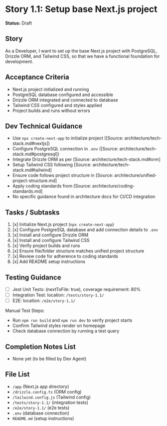 # Story 1.1: Setup base Next.js project

**Status:** Draft

## Story
As a Developer, I want to set up the base Next.js project with PostgreSQL, Drizzle ORM, and Tailwind CSS, so that we have a functional foundation for development.

## Acceptance Criteria
- Next.js project initialized and running
- PostgreSQL database configured and accessible
- Drizzle ORM integrated and connected to database
- Tailwind CSS configured and styles applied
- Project builds and runs without errors

## Dev Technical Guidance
- Use `npx create-next-app` to initialize project ([Source: architecture/tech-stack.md#nextjs])
- Configure PostgreSQL connection in `.env` ([Source: architecture/tech-stack.md#postgresql])
- Integrate Drizzle ORM as per [Source: architecture/tech-stack.md#orm]
- Setup Tailwind CSS following [Source: architecture/tech-stack.md#tailwind]
- Ensure code follows project structure in [Source: architecture/unified-project-structure.md]
- Apply coding standards from [Source: architecture/coding-standards.md]
- No specific guidance found in architecture docs for CI/CD integration

## Tasks / Subtasks
1. [x] Initialize Next.js project (`npx create-next-app`)
2. [x] Configure PostgreSQL database and add connection details to `.env`
3. [x] Install and configure Drizzle ORM
4. [x] Install and configure Tailwind CSS
5. [x] Verify project builds and runs
6. [x] Ensure file/folder structure matches unified project structure
7. [x] Review code for adherence to coding standards
8. [x] Add README setup instructions

## Testing Guidance
- [ ] Jest Unit Tests: (nextToFile: true), coverage requirement: 80%
- [ ] Integration Test: location: `/tests/story-1.1/`
- [ ] E2E: location: `/e2e/story-1.1/`

Manual Test Steps:
- Run `npm run build` and `npm run dev` to verify project starts
- Confirm Tailwind styles render on homepage
- Check database connection by running a test query

## Completion Notes List
- None yet (to be filled by Dev Agent)

## File List
- `/app` (Next.js app directory)
- `/drizzle.config.ts` (ORM config)
- `/tailwind.config.js` (Tailwind config)
- `/tests/story-1.1/` (integration tests)
- `/e2e/story-1.1/` (e2e tests)
- `.env` (database connection)
- `README.md` (setup instructions)
